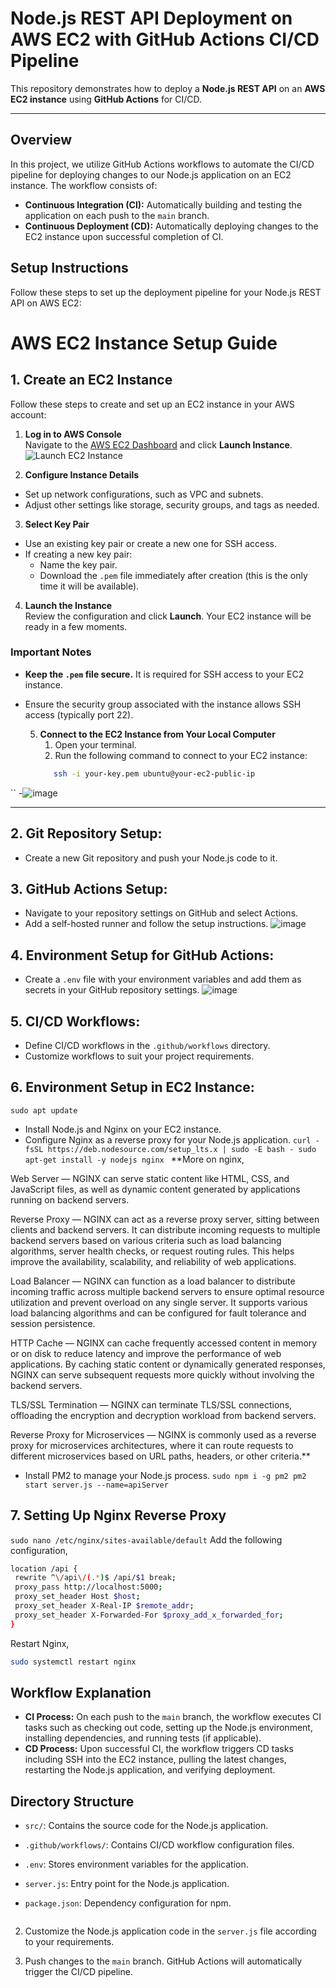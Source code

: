 # Node.js REST API Deployment on AWS EC2 with GitHub Actions CI/CD Pipeline

This repository demonstrates how to deploy a **Node.js REST API** on an **AWS EC2 instance** using **GitHub Actions** for CI/CD.

---

## Overview

In this project, we utilize GitHub Actions workflows to automate the CI/CD pipeline for deploying changes to our Node.js application on an EC2 instance. The workflow consists of:

- **Continuous Integration (CI):** Automatically building and testing the application on each push to the `main` branch.
- **Continuous Deployment (CD):** Automatically deploying changes to the EC2 instance upon successful completion of CI.

## Setup Instructions

Follow these steps to set up the deployment pipeline for your Node.js REST API on AWS EC2:

# AWS EC2 Instance Setup Guide

## 1. Create an EC2 Instance
Follow these steps to create and set up an EC2 instance in your AWS account:

   1. **Log in to AWS Console**  
   Navigate to the [AWS EC2 Dashboard](https://aws.amazon.com/ec2/) and click **Launch Instance**.
   ![Launch EC2 Instance](https://github.com/user-attachments/assets/abf0af94-fd16-47ec-9aab-ebb7b4b70f9d)

   2. **Configure Instance Details**  
   - Set up network configurations, such as VPC and subnets.
   - Adjust other settings like storage, security groups, and tags as needed.

   3. **Select Key Pair**  
   - Use an existing key pair or create a new one for SSH access.
   - If creating a new key pair:
     - Name the key pair.
     - Download the `.pem` file immediately after creation (this is the only time it will be available).

   4. **Launch the Instance**  
   Review the configuration and click **Launch**. Your EC2 instance will be ready in a few moments.

### Important Notes
- **Keep the `.pem` file secure.** It is required for SSH access to your EC2 instance.
- Ensure the security group associated with the instance allows SSH access (typically port 22).

   5. **Connect to the EC2 Instance from Your Local Computer**
      1. Open your terminal.  
      2. Run the following command to connect to your EC2 instance:  
      ```bash
         ssh -i your-key.pem ubuntu@your-ec2-public-ip
``
      -![image](https://github.com/user-attachments/assets/0c8bfbc1-af72-439c-af16-05ab3b1de1b6)
      
---

## 2. **Git Repository Setup:**
   - Create a new Git repository and push your Node.js code to it.

## 3. **GitHub Actions Setup:**
   - Navigate to your repository settings on GitHub and select Actions.
   - Add a self-hosted runner and follow the setup instructions.
     ![image](https://github.com/user-attachments/assets/b051d1a8-18ca-41fa-99e1-ee19f80d3e5f)


## 4. **Environment Setup for GitHub Actions:**
   - Create a `.env` file with your environment variables and add them as secrets in your GitHub repository settings.
     ![image](https://github.com/user-attachments/assets/95d49772-8731-415a-a02b-889a25cc5b74)


## 5. **CI/CD Workflows:**
   - Define CI/CD workflows in the `.github/workflows` directory.
   - Customize workflows to suit your project requirements.

## 6. **Environment Setup in EC2 Instance:**
   `sudo apt update`
   - Install Node.js and Nginx on your EC2 instance.
   - Configure Nginx as a reverse proxy for your Node.js application.
     `curl -fsSL https://deb.nodesource.com/setup_lts.x | sudo -E bash -
      sudo apt-get install -y nodejs nginx
     `
     **More on nginx,

Web Server — NGINX can serve static content like HTML, CSS, and JavaScript files, as well as dynamic content generated by applications running on backend servers.

Reverse Proxy — NGINX can act as a reverse proxy server, sitting between clients and backend servers. It can distribute incoming requests to multiple backend servers based on various criteria such as load balancing algorithms, server health checks, or request routing rules. This helps improve the availability, scalability, and reliability of web applications.

Load Balancer — NGINX can function as a load balancer to distribute incoming traffic across multiple backend servers to ensure optimal resource utilization and prevent overload on any single server. It supports various load balancing algorithms and can be configured for fault tolerance and session persistence.

HTTP Cache — NGINX can cache frequently accessed content in memory or on disk to reduce latency and improve the performance of web applications. By caching static content or dynamically generated responses, NGINX can serve subsequent requests more quickly without involving the backend servers.

TLS/SSL Termination — NGINX can terminate TLS/SSL connections, offloading the encryption and decryption workload from backend servers.

Reverse Proxy for Microservices — NGINX is commonly used as a reverse proxy for microservices architectures, where it can route requests to different microservices based on URL paths, headers, or other criteria.**

   - Install PM2 to manage your Node.js process.
     `sudo npm i -g pm2
pm2 start server.js --name=apiServer`

## 7. Setting Up Nginx Reverse Proxy
   `sudo nano /etc/nginx/sites-available/default`
Add the following configuration,
 ```bash
location /api {
  rewrite ^\/api\/(.*)$ /api/$1 break;
  proxy_pass http://localhost:5000;
  proxy_set_header Host $host;
  proxy_set_header X-Real-IP $remote_addr;
  proxy_set_header X-Forwarded-For $proxy_add_x_forwarded_for;
}
```
Restart Nginx,

```bash
sudo systemctl restart nginx
```

## Workflow Explanation

- **CI Process:** On each push to the `main` branch, the workflow executes CI tasks such as checking out code, setting up the Node.js environment, installing dependencies, and running tests (if applicable).
- **CD Process:** Upon successful CI, the workflow triggers CD tasks including SSH into the EC2 instance, pulling the latest changes, restarting the Node.js application, and verifying deployment.


## Directory Structure

- `src/`: Contains the source code for the Node.js application.
- `.github/workflows/`: Contains CI/CD workflow configuration files.
- `.env`: Stores environment variables for the application.
- `server.js`: Entry point for the Node.js application.
- `package.json`: Dependency configuration for npm.

   ```

2. Customize the Node.js application code in the `server.js` file according to your requirements.

3. Push changes to the `main` branch. GitHub Actions will automatically trigger the CI/CD pipeline.

